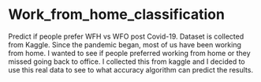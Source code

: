 # Work_from_home_classification
Predict if people prefer WFH vs WFO post Covid-19. Dataset is collected from Kaggle. Since the pandemic began, most of us have been working from home. I wanted to see if people preferred working from home or they missed going back to office. I collected this from kaggle and I decided to use this real data to see to what accuracy algorithm can predict the results.
